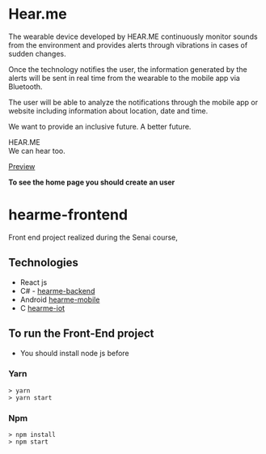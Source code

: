 # Hear.me 

The wearable device developed by HEAR.ME continuously monitor sounds from the environment and provides alerts through vibrations in cases of sudden changes.

Once the technology notifies the user, the information generated by the alerts will be sent in real time from the wearable to the mobile app via Bluetooth.

The user will be able to analyze the notifications through the mobile app or website including information about location, date and time.

We want to provide an inclusive future. A better future.

HEAR.ME\
We can hear too.

[Preview](http://hearme.surge.sh)

**To see the home page you should create an user**

# hearme-frontend
Front end project realized during the Senai course, 

## Technologies
- React js
- C# - [hearme-backend](https://github.com/hearme-codexp/hearme-backend)
- Android  [hearme-mobile](https://github.com/hearme-codexp/hearme-mobile)
- C [hearme-iot](https://github.com/hearme-codexp/hearme-iot)

## To run the Front-End project

- You should install node js before

### Yarn
```
> yarn 
> yarn start
```

### Npm
```
> npm install
> npm start
```
